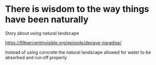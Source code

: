 # There is wisdom to the way things have been naturally

Story about using natural landscape

https://99percentinvisible.org/episode/depave-paradise/

Instead of using concrete
the natural landscape allowed for water to be absorbed
and run off properly